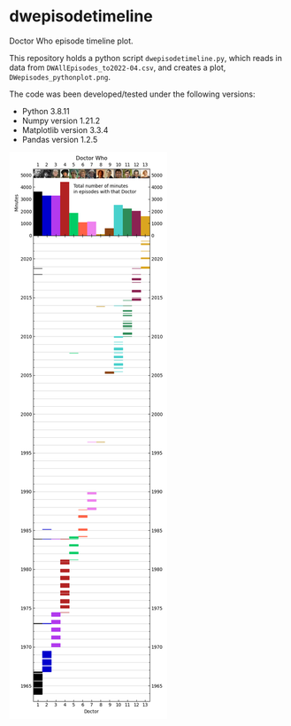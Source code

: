 # dwepisodetimeline
Doctor Who episode timeline plot.

This repository holds a python script `dwepisodetimeline.py`, which reads in data from `DWAllEpisodes_to2022-04.csv`, and creates a plot, `DWepisodes_pythonplot.png`.

The code was been developed/tested under the following versions:
* Python 3.8.11
* Numpy version 1.21.2
* Matplotlib version 3.3.4
* Pandas version 1.2.5

![DW episode timeline plot](DWepisodes_pythonplot.png)
